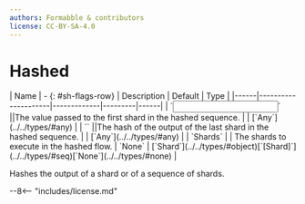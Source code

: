 ```yaml
---
authors: Formabble & contributors
license: CC-BY-SA-4.0
---
```



# Hashed

<div class="sh-parameters" markdown="1">
| Name | - {: #sh-flags-row} | Description | Default | Type |
|------|---------------------|-------------|---------|------|
| `<input>` ||The value passed to the first shard in the hashed sequence. | | [`Any`](../../types/#any) |
| `<output>` ||The hash of the output of the last shard in the hashed sequence. | | [`Any`](../../types/#any) |
| `Shards` |  | The shards to execute in the hashed flow. | `None` | [`Shard`](../../types/#object)[`[Shard]`](../../types/#seq)[`None`](../../types/#none) |

</div>

Hashes the output of a shard or of a sequence of shards.

--8<-- "includes/license.md"

